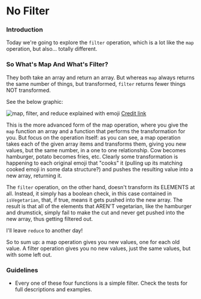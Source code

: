 # No Filter

### Introduction

Today we're going to explore the `filter` operation, which is a lot like the `map` operation, but also... totally different.


### So What's Map And What's Filter?

They both take an array and return an array. But whereas `map` always returns the same number of things, but transformed, `filter` returns fewer things NOT transformed.

See the below graphic:

![map, filter, and reduce explained with emoji](http://www.globalnerdy.com/wp-content/uploads/2016/06/map-filter-reduce-in-emoji-1.png)
[Credit link](http://www.globalnerdy.com/2016/06/23/map-filter-and-reduce-explained-using-emoji/)

This is the more advanced form of the map operation, where you give the `map` function an array and a function that performs the transformation for you. But focus on the operation itself: as you can see, a map operation takes each of the given array items and transforms them, giving you new values, but the same number, in a one to one relationship. Cow becomes hamburger, potato becomes fries, etc. Clearly some transformation is happening to each original emoji that "cooks" it (pulling up its matching cooked emoji in some data structure?) and pushes the resulting value into a new array, returning it.

The `filter` operation, on the other hand, doesn't transform its ELEMENTS at all. Instead, it simply has a boolean check, in this case contained in `isVegetarian`, that, if true, means it gets pushed into the new array. The result is that all of the elements that AREN'T vegetarian, like the hamburger and drumstick, simply fail to make the cut and never get pushed into the new array, thus getting filtered out.

I'll leave `reduce` to another day!

So to sum up: a map operation gives you new values, one for each old value. A filter operation gives you no new values, just the same values, but with some left out.


### Guidelines

* Every one of these four functions is a simple filter. Check the tests for full descriptions and examples.
